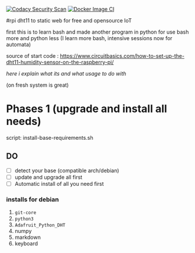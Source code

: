 [![Codacy Security Scan](https://github.com/0x07CB/rpi-dht11-to-static-niginx-web/actions/workflows/codacy.yml/badge.svg?branch=main)](https://github.com/0x07CB/rpi-dht11-to-static-niginx-web/actions/workflows/codacy.yml)   [![Docker Image CI](https://github.com/0x07CB/rpi-dht11-to-static-niginx-web/actions/workflows/docker-image-.yml/badge.svg?branch=main)](https://github.com/0x07CB/rpi-dht11-to-static-niginx-web/actions/workflows/docker-image-.yml)



#rpi dht11 to static web for free and opensource IoT 

first this is to learn bash and made another program in python  for use bash more and python less (I learn more bash, intensive sessions now for automata)

source of start code : https://www.circuitbasics.com/how-to-set-up-the-dht11-humidity-sensor-on-the-raspberry-pi/



_here i explain what its and what usage to do with_

(on fresh system is great)

# Phases 1 (upgrade and install all needs)

script: install-base-requirements.sh

## DO 
- [ ] detect your base (compatible arch/debian)
- [ ] update and upgrade all first
- [ ] Automatic install of all you need first
 
### installs for debian

1. `git-core` 
2. `python3`
3. `Adafruit_Python_DHT`
4. numpy
5. markdown
7. keyboard
